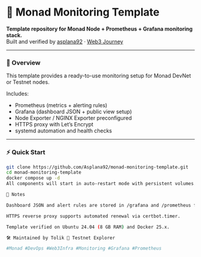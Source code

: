 # 🌿 Monad Monitoring Template

**Template repository for Monad Node + Prometheus + Grafana monitoring stack.**  
Built and verified by [asplana92](https://github.com/Asplana92) · [Web3 Journey](https://github.com/Asplana92/Web3-Journey)

---

### 📘 Overview  
This template provides a ready-to-use monitoring setup for Monad DevNet or Testnet nodes.

Includes:
- Prometheus (metrics + alerting rules)
- Grafana (dashboard JSON + public view setup)
- Node Exporter / NGINX Exporter preconfigured
- HTTPS proxy with Let’s Encrypt
- systemd automation and health checks

---

### ⚡ Quick Start

```bash
git clone https://github.com/Asplana92/monad-monitoring-template.git
cd monad-monitoring-template
docker compose up -d
All components will start in auto-restart mode with persistent volumes.

🧩 Notes

Dashboard JSON and alert rules are stored in /grafana and /prometheus folders.

HTTPS reverse proxy supports automated renewal via certbot.timer.

Template verified on Ubuntu 24.04 (8 GB RAM) and Docker 25.x.

🛠 Maintained by Tolik 🌿 Testnet Explorer

#Monad #DevOps #Web3Infra #Monitoring #Grafana #Prometheus
